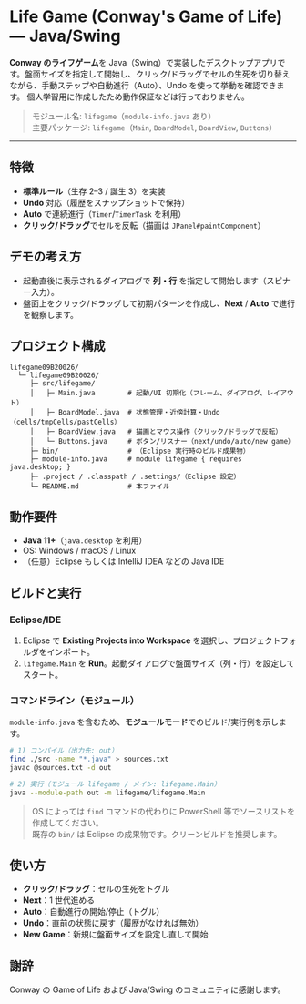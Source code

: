 # Life Game (Conway's Game of Life) — Java/Swing

**Conway のライフゲーム**を Java（Swing）で実装したデスクトップアプリです。盤面サイズを指定して開始し、クリック/ドラッグでセルの生死を切り替えながら、手動ステップや自動進行（Auto）、Undo を使って挙動を確認できます。
個人学習用に作成したため動作保証などは行っておりません。

> モジュール名: `lifegame`（`module-info.java` あり）  
> 主要パッケージ: `lifegame`（`Main`, `BoardModel`, `BoardView`, `Buttons`）

---

## 特徴
- **標準ルール**（生存 2–3 / 誕生 3）を実装
- **Undo** 対応（履歴をスナップショットで保持）
- **Auto** で連続進行（`Timer`/`TimerTask` を利用）
- **クリック/ドラッグ**でセルを反転（描画は `JPanel#paintComponent`）

## デモの考え方
- 起動直後に表示されるダイアログで **列・行** を指定して開始します（スピナー入力）。
- 盤面上をクリック/ドラッグして初期パターンを作成し、**Next** / **Auto** で進行を観察します。

## プロジェクト構成
```
lifegame09B20026/
  └─ lifegame09B20026/
     ├─ src/lifegame/
     │   ├─ Main.java        # 起動/UI 初期化（フレーム、ダイアログ、レイアウト）
     │   ├─ BoardModel.java  # 状態管理・近傍計算・Undo（cells/tmpCells/pastCells）
     │   ├─ BoardView.java   # 描画とマウス操作（クリック/ドラッグで反転）
     │   └─ Buttons.java     # ボタン/リスナー（next/undo/auto/new game）
     ├─ bin/                 # （Eclipse 実行時のビルド成果物）
     ├─ module-info.java     # module lifegame { requires java.desktop; }
     ├─ .project / .classpath / .settings/（Eclipse 設定）
     └─ README.md            # 本ファイル
```

## 動作要件
- **Java 11+**（`java.desktop` を利用）
- OS: Windows / macOS / Linux
- （任意）Eclipse もしくは IntelliJ IDEA などの Java IDE

## ビルドと実行

### Eclipse/IDE
1. Eclipse で **Existing Projects into Workspace** を選択し、プロジェクトフォルダをインポート。  
2. `lifegame.Main` を **Run**。起動ダイアログで盤面サイズ（列・行）を設定してスタート。

### コマンドライン（モジュール）
`module-info.java` を含むため、**モジュールモード**でのビルド/実行例を示します。

```bash
# 1) コンパイル（出力先: out）
find ./src -name "*.java" > sources.txt
javac @sources.txt -d out

# 2) 実行（モジュール lifegame / メイン: lifegame.Main）
java --module-path out -m lifegame/lifegame.Main
```

> OS によっては `find` コマンドの代わりに PowerShell 等でソースリストを作成してください。  
> 既存の `bin/` は Eclipse の成果物です。クリーンビルドを推奨します。

## 使い方
- **クリック/ドラッグ**：セルの生死をトグル
- **Next**：1 世代進める
- **Auto**：自動進行の開始/停止（トグル）
- **Undo**：直前の状態に戻す（履歴がなければ無効）
- **New Game**：新規に盤面サイズを設定し直して開始

## 謝辞
Conway の Game of Life および Java/Swing のコミュニティに感謝します。
